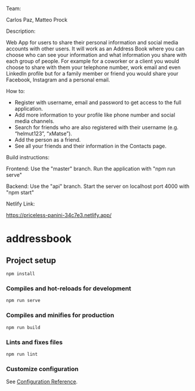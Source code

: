 Team: 

Carlos Paz, Matteo Prock

Description: 

Web App for users to share their personal information and social media accounts with other users.
It will work as an Address Book where you can choose who can see your information and what information you share with each group of people.
For example for a coworker or a client you would choose to share with them your telephone number, work email and even LinkedIn profile but
for a family member or friend you would share your Facebook, Instagram and a personal email.

How to: 

- Register with username, email and password to get access to the full application. 
- Add more information to your profile like phone number and social media channels. 
- Search for friends who are also registered with their username (e.g. “helmut123”, “xMatse”). 
- Add the person as a friend.
- See all your friends and their information in the Contacts page. 

Build instructions:

Frontend: Use the "master" branch. Run the application with "npm run serve"

Backend: Use the "api" branch. Start the server on localhost port 4000 with "npm start"

Netlify Link:

https://priceless-panini-34c7e3.netlify.app/

# addressbook

## Project setup
```
npm install
```

### Compiles and hot-reloads for development
```
npm run serve
```

### Compiles and minifies for production
```
npm run build
```

### Lints and fixes files
```
npm run lint
```

### Customize configuration
See [Configuration Reference](https://cli.vuejs.org/config/).

